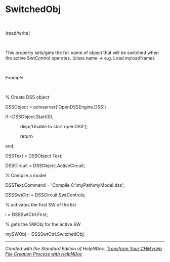 # SwitchedObj

&nbsp;

(read/write)

&nbsp;

This property sets/gets the full name of object that will be switched when the active SwtControl operates. (class.name -\> e.g. Load.myloadName).

&nbsp;

*Example*

&nbsp;

% Create DSS object

DSSObject = actxserver('OpenDSSEngine.DSS')

if ~DSSObject.Start(0),

&nbsp; &nbsp; &nbsp; &nbsp; &nbsp; &nbsp; disp('Unable to start openDSS');

&nbsp; &nbsp; &nbsp; &nbsp; &nbsp; &nbsp; return

end;

DSSText = DSSObject.Text;

DSSCircuit = DSSObject.ActiveCircuit;

% Compile a model &nbsp; &nbsp;

DSSText.Command = 'Compile C:\\myPath\\myModel.dss';

DSSSwtCtrl = DSSCircuit.SwtControls;

% activates the first SW of the list

i = DSSSwtCtrl.First;

% gets the SWObj for the active SW

mySWObj = DSSSwtCtrl.SwitchedObj;

***
_Created with the Standard Edition of HelpNDoc: [Transform Your CHM Help File Creation Process with HelpNDoc](<https://www.helpndoc.com/feature-tour/create-chm-help-files/>)_
